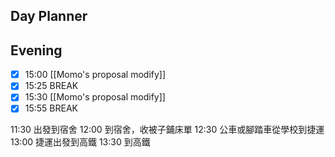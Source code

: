 ## Day Planner
## Evening
- [x] 15:00 [[Momo's proposal modify]]
- [x] 15:25 BREAK
- [x] 15:30 [[Momo's proposal modify]]
- [x] 15:55 BREAK

11:30 出發到宿舍
12:00 到宿舍，收被子鋪床單
12:30 公車或腳踏車從學校到捷運
13:00 捷運出發到高鐵
13:30 到高鐵